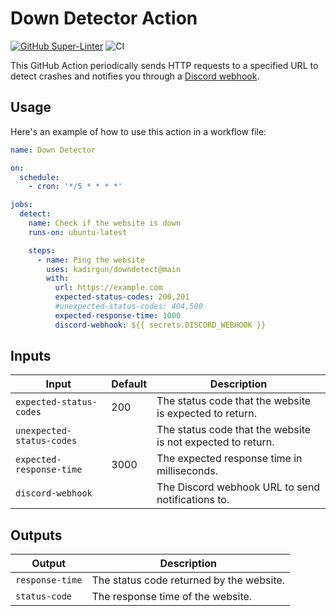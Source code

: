 # Down Detector Action

[![GitHub Super-Linter](https://github.com/kadirgun/downdetect/actions/workflows/linter.yml/badge.svg)](https://github.com/super-linter/super-linter)
![CI](https://github.com/kadirgun/downdetect/actions/workflows/ci.yml/badge.svg)

This GitHub Action periodically sends HTTP requests to a specified URL to detect
crashes and notifies you through a
[Discord webhook](https://discord.com/developers/docs/resources/webhook).

## Usage

Here's an example of how to use this action in a workflow file:

```yaml
name: Down Detector

on:
  schedule:
    - cron: '*/5 * * * *'

jobs:
  detect:
    name: Check if the website is down
    runs-on: ubuntu-latest

    steps:
      - name: Ping the website
        uses: kadirgun/downdetect@main
        with:
          url: https://example.com
          expected-status-codes: 200,201
          #unexpected-status-codes: 404,500
          expected-response-time: 1000
          discord-webhook: ${{ secrets.DISCORD_WEBHOOK }}
```

## Inputs

| Input                     | Default | Description                                                 |
| ------------------------- | ------- | ----------------------------------------------------------- |
| `expected-status-codes`   | 200     | The status code that the website is expected to return.     |
| `unexpected-status-codes` |         | The status code that the website is not expected to return. |
| `expected-response-time`  | 3000    | The expected response time in milliseconds.                 |
| `discord-webhook`         |         | The Discord webhook URL to send notifications to.           |

## Outputs

| Output          | Description                              |
| --------------- | ---------------------------------------- |
| `response-time` | The status code returned by the website. |
| `status-code`   | The response time of the website.        |
